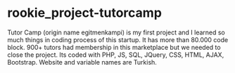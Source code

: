 # rookie_project-tutorcamp
Tutor Camp (origin name egitmenkampi) is my first project and I learned so much things in coding process of this startup. It has more than 80.000 code block. 900+ tutors had membership in this marketplace but we needed to close the project. Its coded with PHP, JS, SQL, JQuery, CSS, HTML, AJAX, Bootstrap. Website and variable names are Turkish.

